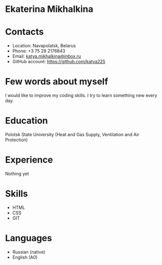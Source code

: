 
# __Ekaterina Mikhalkina__

# __Contacts__
   - Location: Navapolatsk, Belarus
   - Phone: +3 75 29 2176843
   - Email: katya.mikhalkina@inbox.ru
   - GitHub account: https://github.com/katya225

# Few words about myself 
   I would like to improve my coding skills. I try to learn something new every day.

# Education
  Polotsk State University (Heat and Gas Supply, Ventilation and Air Protection)

# Experience 
   Nothing yet

# Skills
 - HTML
 - CSS
 - GIT

# Languages
 - Russian (native)
 - English (A0)
   





